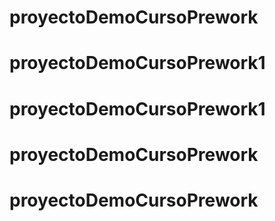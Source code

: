 # proyectoDemoCursoPrework
# proyectoDemoCursoPrework1
# proyectoDemoCursoPrework1
# proyectoDemoCursoPrework
# proyectoDemoCursoPrework
